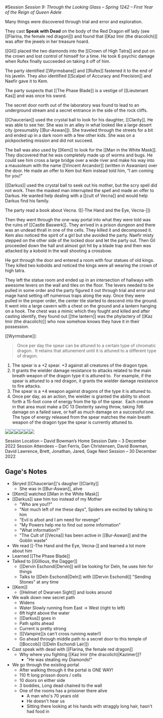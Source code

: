 #Session
*Session 9: Through the Looking Glass – Spring 1242 – First Year of the Reign of Queen Adele*

Many things were discovered through trial and error and exploration.

They cast **Speak with Dead** on the body of the Red Dragon elf lady (see [[Flarina, the female red dragon]]) and found that [[Kaz Imir (the dracolich)]] was after the jewels in her treasure hoard.

[[Gil]] placed the two diamonds into the [[Crown of High Tatra]] and put on the crown and lost control of himself for a time.  He took 6 psychic damage when Rufex finally succeeded on taking it off of him.

The party identified [[Wyrmsbane]] and [[Rufex]] fastened it to the end of his javelin.  They also identified [[Scalpel of Accuracy and Precision]] and Naefir gave it to Kem.

The party suspects that [[The Phase Blade]] is a vestige of [[Lieutenant Kas]] and was once his sword.

The secret door north out of the laboratory was found to lead to an underground stream and a secret entrance in the side of the rock cliffs.

[[Chaucerian]] used the crystal ball to look for his daughter, [[Clarity]]. He was able to see her. She was in an alley in what looked like a large desert city (presumably [[Bur-Aswan]]). She traveled through the streets for a bit and ended up in a dark room with a few other kids. She was on a pickpocketing mission and did not succeed.

The ball was also used by [[Kem]] to look for the [[Man in the White Mask]]. They discovered that he was completely made up of worms and bugs. He could see him cross a large bridge over a wide river and make his way into a mausoleum with the name [[Vincent Arcandor]] (written in Aswanian) over the door. He made an offer to Kem but Kem instead told him, “I am coming for you!”

[[Darkus]] used the crystal ball to seek out his mother, but the scry spell did not work. Then the masked man interrupted the spell and made an offer to Darkus. He wanted help dealing with a [[cult of Vecna]] and would help Darkus find his family.

The party read a book about Vecna. ([[-The Hand and the Eye, Vecna-]])

Then they went through the one-way portal into what they were told was the ruins of [[Castle Baswerk]]. They arrived in a prison dungeon and there was an undead thrall in one of the cells. They killed it and decomposed it. Kem also noticed the spirit of a girl but she avoided the party. Naefir misty stepped on the other side of the locked door and let the party out. Then Gil proceeded down the hall and almost got hit by a blade trap and then was attacked by a kobold in the wall shooting a crossbow.

He got through the door and entered a room with four statues of old kings. They killed two kobolds and noticed the kings were all wearing the crown of high tatra.

They left the statue room and ended up in an intersection of hallways with awesome levers on the wall and tiles on the floor. The levers needed to be pulled in some order and the party figured it out through trial and error and mage hand setting off numerous traps along the way. Once they were pulled in the proper order, the center tile started to descend into the ground. It went into a large cavern with a chest on the ground and a lantern hanging on a hook. The chest was a mimic which they fought and killed and after casting identify, they found out [[the lantern]] was the phylactery of [[Kaz Imir (the dracolich)]] who now somehow knows they have it in their possession.

[[Wyrmsbane]]:

> Once per day the spear can be attuned to a certain type of chromatic dragon.  It retains that attunement until it is attuned to a different type of dragon.

1. The spear is a +2 spear. +3 against all creatures of the dragon type.
2. It grants the wielder damage resistance to attacks related to the main breath weapon of the dragon type it is attuned to.  For example, if the spear is attuned to a red dragon, it grants the wielder damage resistance to fire attacks.
3. The spear is a +4 weapon against dragons of the type it is attuned to.
4. Once per day, as an action, the wielder is granted the ability to shoot forth a 15-foot cone of energy from the tip of the spear.  Each creature in that area must make a DC 13 Dexterity saving throw, taking 7d6 damage on a failed save, or half as much damage on a successful one.  The type of energy released from the spear matches the main breath weapon of the dragon type the spear is currently attuned to.

![](https://lh6.googleusercontent.com/S4tgF0abYRj_TBDG2DPg7UC3S3ph5ubOd7fJgPfSIw7KEfEGH3ZYtITBoDWxKOUwGltAoRgZ3ImM5P4GQd_neqGH7N-gdUZpZuumNcIerSoMfVTdnvvfLKpdGcGOc_cGAlsfWV5iltDGMdsxXushme6wyOHP4bO24LvvwZ48D0V3rFUNNEPkFciBZSgxDg)![](https://lh3.googleusercontent.com/-k5rV5SaiTW8bk64MKC0IpjSNwxYW5aHwWb_AWOtXRR0VHcTT7C0Cbobj9dQV3lx1adzIjhDOaAp0p1MEc_O5WxMe8FXst1EedsY5yTguSEFR8BY-Djndi7BbO0YuaSo_FqxViA2nMG8MEPxHK42GhUIQ0z5X8x7PP1SLxzoKPwtF0mN3eY-9OEmY7EJ-Q)![](https://lh5.googleusercontent.com/GUJS5N2l6rIaP7a71q5kxQqYCCEryxF_PP52wwZkxhBtu404633jRTst_FrPro6pXIoj8qjx9QBcw1lEwH4WXPpMtdNeFogddE-vikr6ZpsNbr6ax3qaji1Qtk-CgCQ_izBnCVfvuFNmPweJnuqjFpcgf5vRVlpSGwtj5SjdmAJmcOrLG1zxOVMAOt8X-Q)![](https://lh6.googleusercontent.com/f19eCc1m9fd1JexyLc4_r835Yu9rGAAMhtA0e3s_Wqpax_Q9U7powoLJTw3yhUg3haR281rau93L75SOqu7HK0OkBHoOc8zVdL2mLsvrlRlyGchJs6iGv_JiHTphYueeSaUGRGw2LgIv4icd8FtUQ0Zg99NafM2IRpgpNOemK2n6n-xFnrVSD8mEX3HTxw)![](https://lh4.googleusercontent.com/YER40eFZ-deNQY_Nb1u-u8F8IcZeSdosOdtGEAzDEYARBLHJ7_NyLIK_nrUOAfeMA4IA_WflA52vBN3JS5QcSA2R8RLT57DVX7eGCD7Iq-1j13gFvvFOC6GwkBdQxvbhSt1C4dCT3NQKGyTeZbdRvQn9MF-4Vtx5F0dLhVymdg-BUtzBYqtZ7cRcP0aHXg)![](https://lh3.googleusercontent.com/npwpHyqjO8ulpvDJB5_e7X4uO2T8M1XHJSLq6vyQXns2MgMEI3WiAX0-IoakxpJ_zoHK3b_WQ0gbEf7RiCtwQ1ukG29UoT6p79V0MNRpEkhDnqHA8thqTPRTh2RPTivVuy-MPsHgr2GWHAKNGJKqPg14lwayyMfmc50aHFKYXOdf4Tpo9-VjKwuOKPSx8w)

Session Location – David Bowman’s Home
Session Date – 3 December 2022
Session Attendees – Dan Ferris, Dan Christensen, David Bowman, David Lawrence, Brett, Jonathan, Jared, Gage
Next Session – 30 December 2022

## Gage's Notes
- Skryed [[Chaucerian]]'s daugher [[Clarity]]
	- She was in [[Bur-Aswan]], alive
- [[Kem]] watched [[Man in the White Mask]]
- [[Darkus]] saw him too instead of my Mother
	- "Who are you!?"
	- "Not much left of me these days", Spiders are excited by talking to him
	- "Evil is afoot and I am need for revenge"
	- "My Powers help me to find out some information"
	- "What information?"
	- "The Cult of [[Vecna]] has been active in [[Bur-Aswan]] and the Goblin waste" 
- We read [[-The Hand and the Eye, Vecna-]] and learned a lot more about him
- Learned [[The Phase Blade]] 
- Talked to [[Gillious, the Dagger]]
	- [[Dervin Eschondi|Dervin]] will be looking for Deln, he uses him for things
	- Talks to [[Deln Eschondi|Deln]] with [[Dervin Eschondi]] "Sending Stones" at any time
- [[Kem]]
	- [[Helmet of Dwarven Sight]] and looks around
- We walk down new secret path 
	- Widens
	- Water Slowly running from East → West (right to left)
	- 6ft hight above the water
	- [[Darkus]] goes in
	- Path splits ahead
	- Current is pretty strong
	- ([[Vampire]]s can't cross running water!)
	- Go ahead through middle path to a secret door to this temple of [[Boccob]] ([[Deln Eschondi Lair]])
- Cast speak with dead with [[Flarina, the female red dragon]]
	- Why where you fighting [[Kaz Imir (the dracolich)|Kazimer]]? 
		- "He was stealing my Diamonds!"
- We go through the existing portal
	- After walking through it the portal is ONE WAY!
	- 110 ft long prisson doors / cells
	- 10 doors on either side
	- 3 boddies, Long dead chained to the wall
	- One of the rooms has a prisioner there alive
		- A man who's 70 years old
		- He doesn't hear us
		- Sitting there looking at his hands with straggly long hair, hasn't had food in 